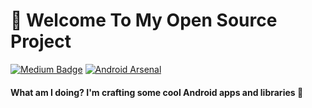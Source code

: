 # 👋 Welcome To My Open Source Project
[![Medium Badge](https://img.shields.io/badge/-faisalamircs-black?style=flat-square&logo=Medium&logoColor=white&link=https://medium.com/@fiqryq)](https://medium.com/@faisalamircs)
[![Android Arsenal](https://img.shields.io/badge/Android%20Arsenal-amirisback-brightgreen.svg?style=flat-square)](https://android-arsenal.com/user/amirisback)
#### What am I doing? I'm crafting some cool Android apps and libraries 🔨


<!--
**amirisback/amirisback** is a ✨ _special_ ✨ repository because its `README.md` (this file) appears on your GitHub profile.

Here are some ideas to get you started:

- 🌱 I’m currently learning Android Stuff
- 👯 I’m looking to collaborate on Android Project
- 💬 Ask me about My Awesome Library
- 📫 How to reach me: faisalamircs@gmail.com
- ⚡ Fun fact: I Love Create Awesome Android Library

![](https://github-readme-stats.vercel.app/api?username=amirisback&show_icons=true&count_private=true&line_height=40)

-->
